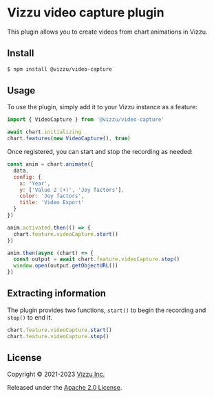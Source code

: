 # Vizzu video capture plugin

This plugin allows you to create videos from chart animations in Vizzu.

## Install

```sh
$ npm install @vizzu/video-capture
```

## Usage

To use the plugin, simply add it to your Vizzu instance as a feature:

```javascript
import { VideoCapture } from '@vizzu/video-capture'

await chart.initializing
chart.features(new VideoCapture(), true)
```

Once registered, you can start and stop the recording as needed:

```javascript
const anim = chart.animate({
  data,
  config: {
    x: 'Year',
    y: ['Value 2 (+)', 'Joy factors'],
    color: 'Joy factors',
    title: 'Video Export'
  }
})

anim.activated.then(() => {
  chart.feature.videoCapture.start()
})

anim.then(async (chart) => {
  const output = await chart.feature.videoCapture.stop()
  window.open(output.getObjectURL())
})
```

## Extracting information

The plugin provides two functions, <code>start()</code> to begin the recording and <code>stop()</code> to end it.

```javascript
chart.feature.videoCapture.start()
chart.feature.videoCapture.stop()
```

## License

Copyright © 2021-2023 [Vizzu Inc.](https://vizzuhq.com)

Released under the
[Apache 2.0 License](https://lib.vizzuhq.com/latest/LICENSE/).
